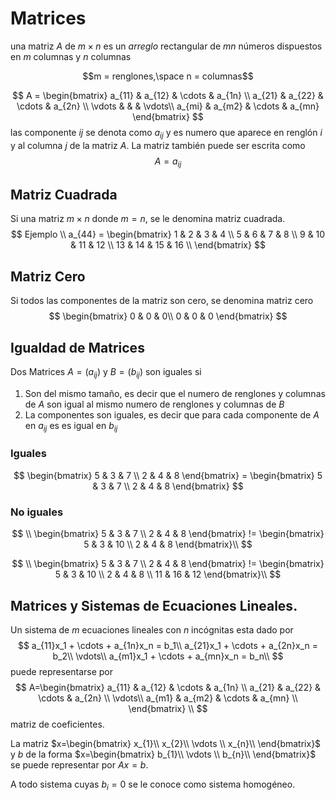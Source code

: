 # Matrices

una matriz $A$ de $m×n$ es un _arreglo_ rectangular de $mn$ números dispuestos en $m$ columnas y $n$ columnas

$$m = renglones,\space n = columnas$$


$$
A = \begin{bmatrix}
a_{11} & a_{12} & \cdots & a_{1n} \\
a_{21} & a_{22} & \cdots & a_{2n} \\
\vdots & &  & \vdots\\
a_{mi} & a_{m2} & \cdots & a_{mn}
\end{bmatrix}
$$
las componente $ij$ se denota como $a_{ij}$ y es numero que aparece en renglón $i$ y al columna $j$ de la matriz $A$. La matriz también puede ser escrita como
$$
A = a_{ij}
$$

## Matriz Cuadrada

Si una matriz $m\times n$ donde $m = n$, se le denomina matriz cuadrada.
$$
Ejemplo \\
a_{44} = \begin{bmatrix}
1 & 2 & 3 & 4 \\
5 & 6 & 7 & 8 \\
9 & 10 & 11 & 12 \\
13 & 14 & 15 & 16 \\
\end{bmatrix}
$$

## Matriz Cero

Si todos las componentes de la matriz son cero, se denomina matriz cero
$$
\begin{bmatrix}
0 & 0 & 0\\
0 & 0 & 0
\end{bmatrix}
$$

## Igualdad de Matrices

Dos Matrices $A = (a_{ij})$ y $B = (b_{ij})$ son iguales si

1. Son del mismo tamaño, es decir que el numero de renglones y columnas de $A$ son igual al mismo numero de renglones y columnas de $B$
2. La componentes son iguales, es decir que para cada componente de $A$ en $a_{ij}$ es es igual en $b_{ij}$

### Iguales

$$
\begin{bmatrix}
5 & 3 & 7 \\
2 & 4 & 8
\end{bmatrix} =
\begin{bmatrix}
5 & 3 & 7 \\
2 & 4 & 8
\end{bmatrix}
$$

### No iguales

$$
\\ \begin{bmatrix}
5 & 3 & 7 \\
2 & 4 & 8
\end{bmatrix} !=
\begin{bmatrix}
5 & 3 & 10 \\
2 & 4 & 8
\end{bmatrix}\\
$$

$$
\\ \begin{bmatrix}
5 & 3 & 7 \\
2 & 4 & 8
\end{bmatrix} !=
\begin{bmatrix}
5 & 3 & 10 \\
2 & 4 & 8 \\
11 & 16 & 12
\end{bmatrix}\\
$$

## Matrices y Sistemas de Ecuaciones Lineales.

Un sistema de $m$ ecuaciones lineales con $n$ incógnitas esta dado por
$$
a_{11}x_1 + \cdots + a_{1n}x_n = b_1\\
a_{21}x_1 + \cdots + a_{2n}x_n = b_2\\
\vdots\\
a_{m1}x_1 + \cdots + a_{mn}x_n = b_n\\
$$
puede representarse por
$$
A=\begin{bmatrix}
a_{11} & a_{12} & \cdots & a_{1n} \\
a_{21} & a_{22} & \cdots & a_{2n} \\
\vdots\\
a_{m1} & a_{m2} & \cdots & a_{mn} \\
\end{bmatrix} \\
$$
matriz de coeficientes.

La matriz $x=\begin{bmatrix}
x_{1}\\
x_{2}\\
\vdots \\
x_{n}\\
\end{bmatrix}$ y $b$ de la forma $x=\begin{bmatrix}
b_{1}\\
\vdots \\
b_{n}\\
\end{bmatrix}$ se puede representar por $Ax = b$.

A todo sistema cuyas $b_i = 0$ se le conoce como sistema homogéneo.


